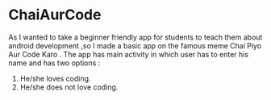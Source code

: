 # ChaiAurCode
As I wanted to take a beginner friendly app for students to teach them about android development ,so I made a basic app on the famous meme Chai Piyo Aur Code Karo . The app has main activity in which user has to enter his name and has two options :
1. He/she loves coding.
2. He/she does not love coding.
